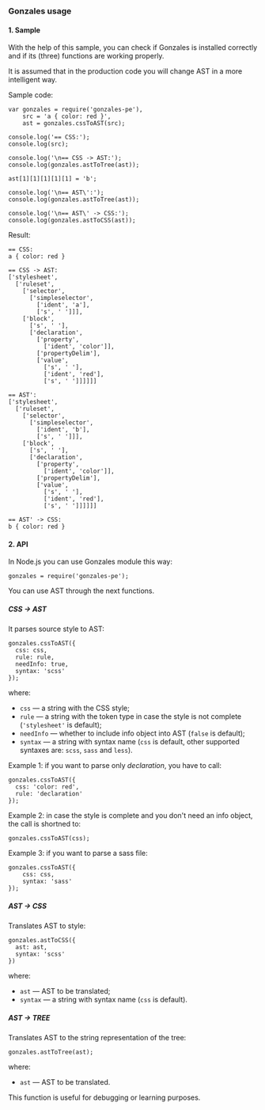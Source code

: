 ### Gonzales usage

#### 1. Sample

With the help of this sample, you can check if Gonzales is installed correctly and if its (three) functions are working properly.

It is assumed that in the production code you will change AST in a more intelligent way.

Sample code:

    var gonzales = require('gonzales-pe'),
        src = 'a { color: red }',
        ast = gonzales.cssToAST(src);

    console.log('== CSS:');
    console.log(src);

    console.log('\n== CSS -> AST:');
    console.log(gonzales.astToTree(ast));

    ast[1][1][1][1][1] = 'b';

    console.log('\n== AST\':');
    console.log(gonzales.astToTree(ast));

    console.log('\n== AST\' -> CSS:');
    console.log(gonzales.astToCSS(ast));

Result:

    == CSS:
    a { color: red }

    == CSS -> AST:
    ['stylesheet',
      ['ruleset',
        ['selector',
          ['simpleselector',
            ['ident', 'a'],
            ['s', ' ']]],
        ['block',
          ['s', ' '],
          ['declaration',
            ['property',
              ['ident', 'color']],
            ['propertyDelim'],
            ['value',
              ['s', ' '],
              ['ident', 'red'],
              ['s', ' ']]]]]]

    == AST':
    ['stylesheet',
      ['ruleset',
        ['selector',
          ['simpleselector',
            ['ident', 'b'],
            ['s', ' ']]],
        ['block',
          ['s', ' '],
          ['declaration',
            ['property',
              ['ident', 'color']],
            ['propertyDelim'],
            ['value',
              ['s', ' '],
              ['ident', 'red'],
              ['s', ' ']]]]]]

    == AST' -> CSS:
    b { color: red }

#### 2. API

In Node.js you can use Gonzales module this way:
```
gonzales = require('gonzales-pe');
```

You can use AST through the next functions.

##### CSS -> AST

It parses source style to AST:
```
gonzales.cssToAST({
  css: css,
  rule: rule,
  needInfo: true,
  syntax: 'scss'
});
```
where:

- `css` — a string with the CSS style;
- `rule` —  a string with the token type in case the style is not complete
  (`'stylesheet'` is default);
- `needInfo` — whether to include info object into AST (`false` is default);
- `syntax` — a string with syntax name (`css` is default, other supported
  syntaxes are: `scss`, `sass` and `less`).

Example 1: if you want to parse only *declaration*, you have to call:
```
gonzales.cssToAST({
  css: 'color: red',
  rule: 'declaration'
});
```

Example 2: in case the style is complete and you don't need an info object,
the call is shortned to:
```
gonzales.cssToAST(css);
```

Example 3: if you want to parse a sass file:
```
gonzales.cssToAST({
    css: css,
    syntax: 'sass'
});
```

##### AST -> CSS

Translates AST to style:
```
gonzales.astToCSS({
  ast: ast,
  syntax: 'scss'
})
```
where:

- `ast` — AST to be translated;
- `syntax` — a string with syntax name (`css` is default).

##### AST -> TREE

Translates AST to the string representation of the tree:
```
gonzales.astToTree(ast);
```
where:

- `ast` — AST to be translated.

This function is useful for debugging or learning purposes.
